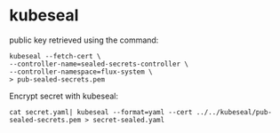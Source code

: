 # kubeseal

public key retrieved using the command:

```
kubeseal --fetch-cert \
--controller-name=sealed-secrets-controller \
--controller-namespace=flux-system \
> pub-sealed-secrets.pem
```

Encrypt secret with kubeseal:

```
cat secret.yaml| kubeseal --format=yaml --cert ../../kubeseal/pub-sealed-secrets.pem > secret-sealed.yaml
```
